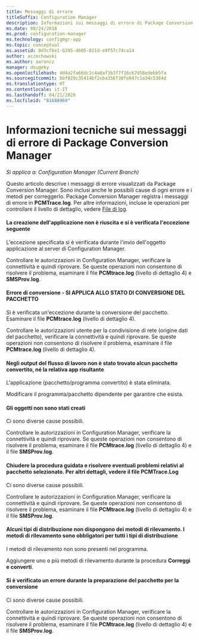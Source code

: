 ```yaml
---
title: Messaggi di errore
titleSuffix: Configuration Manager
description: Informazioni sui messaggi di errore di Package Conversion Manager.
ms.date: 08/24/2018
ms.prod: configuration-manager
ms.technology: configmgr-app
ms.topic: conceptual
ms.assetid: 0d3cf6e1-b295-4b05-821d-e9f57c74ca14
author: aczechowski
ms.author: aaroncz
manager: dougeby
ms.openlocfilehash: 4d4a2fa66dc1c4a8af3b3f7f16c67d58edebb5fa
ms.sourcegitcommit: bbf820c35414bf2cba356f30fe047c1a34c5384d
ms.translationtype: HT
ms.contentlocale: it-IT
ms.lasthandoff: 04/21/2020
ms.locfileid: "81688969"
---
```

# <a name="technical-reference-for-package-conversion-manager-error-messages"></a>Informazioni tecniche sui messaggi di errore di Package Conversion Manager

*Si applica a: Configuration Manager (Current Branch)*

<!--1357861-->

Questo articolo descrive i messaggi di errore visualizzati da Package Conversion Manager. Sono inclusi anche le possibili cause di ogni errore e i metodi per correggerlo. Package Conversion Manager registra i messaggi di errore in **PCMTrace.log**. Per altre informazioni, incluse le operazioni per controllare il livello di dettaglio, vedere [File di log](troubleshoot-pcm.md#log-files).


#### <a name="application-creation-failed-with-the-following-exception"></a>La creazione dell'applicazione non è riuscita e si è verificata l'eccezione seguente

L'eccezione specificata si è verificata durante l'invio dell'oggetto applicazione al server di Configuration Manager.

Controllare le autorizzazioni in Configuration Manager, verificare la connettività e quindi riprovare. Se queste operazioni non consentono di risolvere il problema, esaminare il file **PCMtrace.log** (livello di dettaglio 4) e **SMSProv.log**.


#### <a name="conversion-error--applies-to-a-package-transform-status"></a>Errore di conversione - SI APPLICA ALLO STATO DI CONVERSIONE DEL PACCHETTO

Si è verificata un'eccezione durante la conversione del pacchetto. Esaminare il file **PCMtrace.log** (livello di dettaglio 4).

Controllare le autorizzazioni utente per la condivisione di rete (origine dati del pacchetto), verificare la connettività e quindi riprovare. Se queste operazioni non consentono di risolvere il problema, esaminare il file **PCMtrace.log** (livello di dettaglio 4).


#### <a name="did-not-find-a-converted-package-and-its-resultant-application-in-the-workflow-outputs"></a>Negli output del flusso di lavoro non è stato trovato alcun pacchetto convertito, né la relativa app risultante
L'applicazione (pacchetto/programma convertito) è stata eliminata.

Modificare il programma/pacchetto dipendente per garantire che esista.


#### <a name="objects-were-not-created-successfully"></a>Gli oggetti non sono stati creati
Ci sono diverse cause possibili.

Controllare le autorizzazioni in Configuration Manager, verificare la connettività e quindi riprovare. Se queste operazioni non consentono di risolvere il problema, esaminare il file **PCMtrace.log** (livello di dettaglio 4) e il file **SMSProv.log**.


#### <a name="please-close-the-wizard-and-resolve-any-issues-with-the-selected-package-see-pcmtracelog-for-more-details"></a>Chiudere la procedura guidata e risolvere eventuali problemi relativi al pacchetto selezionato. Per altri dettagli, vedere il file PCMTrace.Log
Ci sono diverse cause possibili.

Controllare le autorizzazioni in Configuration Manager, verificare la connettività e quindi riprovare. Se queste operazioni non consentono di risolvere il problema, esaminare il file **PCMtrace.log** (livello di dettaglio 4) e il file **SMSProv.log**.


#### <a name="some-deployment-types-are-missing-detection-methods-all-deployment-types-must-have-detection-methods"></a>Alcuni tipi di distribuzione non dispongono dei metodi di rilevamento. I metodi di rilevamento sono obbligatori per tutti i tipi di distribuzione
I metodi di rilevamento non sono presenti nel programma.

Aggiungere uno o più metodi di rilevamento durante la procedura **Correggi e converti**.


#### <a name="there-was-an-error-preparing-the-package-for-conversion"></a>Si è verificato un errore durante la preparazione del pacchetto per la conversione
Ci sono diverse cause possibili.

Controllare le autorizzazioni in Configuration Manager, verificare la connettività e quindi riprovare. Se queste operazioni non consentono di risolvere il problema, esaminare il file **PCMtrace.log** (livello di dettaglio 4) e il file **SMSProv.log**.


